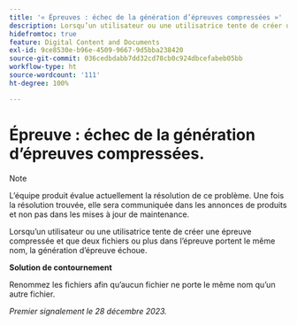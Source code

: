 ```yaml
---
title: '« Épreuves : échec de la génération d’épreuves compressées »'
description: Lorsqu’un utilisateur ou une utilisatrice tente de créer une épreuve compressée et que deux fichiers ou plus dans l’épreuve portent le même nom, la génération d’épreuve échoue.
hidefromtoc: true
feature: Digital Content and Documents
exl-id: 9ce8530e-b96e-4509-9667-9d5bba238420
source-git-commit: 036cedbdabb7dd32cd78cb0c924dbcefabeb05bb
workflow-type: ht
source-wordcount: '111'
ht-degree: 100%

---
```


# Épreuve : échec de la génération d’épreuves compressées.

<!--WF and WFP TOCs-->

>[!NOTE]
>
>L’équipe produit évalue actuellement la résolution de ce problème. Une fois la résolution trouvée, elle sera communiquée dans les annonces de produits et non pas dans les mises à jour de maintenance.

Lorsqu’un utilisateur ou une utilisatrice tente de créer une épreuve compressée et que deux fichiers ou plus dans l’épreuve portent le même nom, la génération d’épreuve échoue.

**Solution de contournement**

Renommez les fichiers afin qu’aucun fichier ne porte le même nom qu’un autre fichier.

_Premier signalement le 28 décembre 2023._
